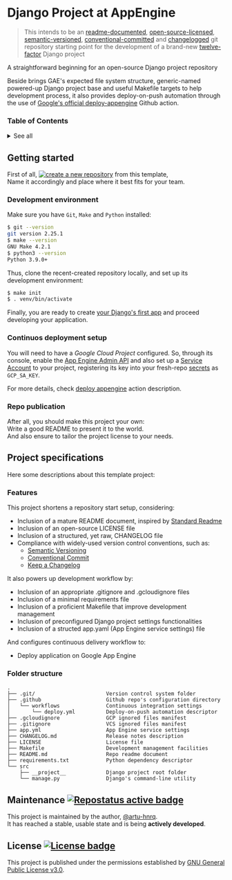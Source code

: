 # Django Project at AppEngine
> This intends to be an [readme-documented][-0], [open-source-licensed][-1], [semantic-versioned][-2],
[conventional-committed][-3] and [changelogged][-4] git repository starting point
for the development of a brand-new [twelve-factor][-5] Django project

A straightforward beginning for an open-source Django project repository

Beside brings GAE's expected file system structure, generic-named powered-up Django project base
and useful Makefile targets to help development process, it also provides deploy-on-push automation 
through the use of [Google's official deploy-appengine][>5] Github action.

[-0]: https://www.makeareadme.com/ "Make a README"
[-1]: https://choosealicense.com/licenses/ "Choose a License"
[-2]: https://semver.org/ "Semantic Versioning"
[-3]: https://www.conventionalcommits.org/en/v1.0.0/ "Conventional Commits"
[-4]: https://keepachangelog.com/en/1.0.0/ "Keep a Changelog"
[-5]: https://12factor.com/ "Twelve Factor"

[>1]: https://github.com/RichardLitt/standard-readme/blob/master/spec.md "Standard readme specification"
[>2]: https://www.repostatus.org "Repo maintenance status"
[>3]: https://choosealicense.com/licenses/gpl-3.0/ "GPL 3.0 License description"
[>4]: https://docs.djangoproject.com/en/3.2/intro/tutorial01/ "Django tutorial"
[>5]: https://github.com/google-github-actions/deploy-appengine "Github action: Deploy App Engine"
[>6]: https://console.developers.google.com/apis/api/appengine.googleapis.com "Google Cloud Console: App Engine Admin API"
[>7]: https://console.cloud.google.com/iam-admin/serviceaccounts "Google Cloud Console: Service Accounts"
[>8]: https://docs.github.com/en/free-pro-team@latest/actions/reference/encrypted-secrets "GitHub Docs: Secrets"

[!1]: https://github.com/generic-tree/root/generate "Github repository's template generation URL"

[B1]: https://img.shields.io/static/v1?label=create%20a%20new%20repository&message=%20&style=social "Create new repository"
[B2]: https://www.repostatus.org/badges/latest/active.svg "Repostatus active badge"
[B3]: https://img.shields.io/github/license/artu-hnrq/Django_GoogleAppEngine_Template?color=green "License badge"

### Table of Contents
<details>
  <summary>See all</summary>

  * [Getting started](#getting-started)
    * [Development environment](#development-environment)
    * [Repo publication](#repo-publication)
  * [Project specifications](#project-specifications)
    * [Features](#features)
    * [Folder structure](#folder-structure)
  * [Maintenance](#maintenance-)
  * [License](#license-)

</details>


## Getting started
First of all, [![create a new repository][B1]][!1] from this template, \
Name it accordingly and place where it best fits for your team.

### Development environment
Make sure you have `Git`, `Make` and `Python` installed:
```bash
$ git --version
git version 2.25.1
$ make --version
GNU Make 4.2.1
$ python3 --version
Python 3.9.0+
```

Thus, clone the recent-created repository locally,
and set up its development environment:

```bash
$ make init
$ . venv/bin/activate
```

Finally, you are ready to create [your Django's first app][>4]
and proceed developing your application.

### Continuos deployment setup
You will need to have a *Google Cloud Project* configured.
So, through its console, enable the [App Engine Admin API][>6]
and also set up a [Service Account][>7] to your project,
registering its key into your fresh-repo [secrets][>8]
as `GCP_SA_KEY`.

For more details, check [deploy appengine][>5] action description. 

### Repo publication
After all, you should make this project your own: \
Write a good README to present it to the world. \
And also ensure to tailor the project license to your needs.


## Project specifications
Here some descriptions about this template project:

### Features
This project shortens a repository start setup, considering:
* Inclusion of a mature README document, inspired by [Standard Readme][>1]
* Inclusion of an open-source LICENSE file
* Inclusion of a structured, yet raw, CHANGELOG file
* Compliance with widely-used version control conventions, such as:
    * [Semantic Versioning][-2]
    * [Conventional Commit][-3]
    * [Keep a Changelog][-4]

It also powers up development workflow by:
* Inclusion of an appropriate .gitignore and .gcloudignore files
* Inclusion of a minimal requirements file
* Inclusion of a proficient Makefile that improve development management
* Inclusion of preconfigured Django project settings functionalities
* Inclusion of a structed app.yaml (App Engine service settings) file

And configures continuous delivery workflow to:
* Deploy application on Google App Engine

### Folder structure
```
.
├── .git/                       Version control system folder
├── .github                     Github repo's configuration directory
│   └── workflows               Continuous integration settings
│       └── deploy.yml          Deploy-on-push automation descriptor
├── .gcloudignore               GCP ignored files manifest
├── .gitignore                  VCS ignored files manifest
├── app.yml                     App Engine service settings
├── CHANGELOG.md                Release notes description
├── LICENSE                     License file
├── Makefile                    Development management facilities
├── README.md                   Repo readme document
├── requirements.txt            Python dependency descriptor
└── src
    ├── __project__             Django project root folder
    └── manage.py               Django's command-line utility
```


## Maintenance [![][B2]][>2]
This project is maintained by the author, [@artu-hnrq](https://github.com/artu-hnrq). \
It has reached a stable, usable state and is being **actively developed**.


## License [![][B3]][>3]
This project is published under the permissions established by [GNU General Public License v3.0][>3].

